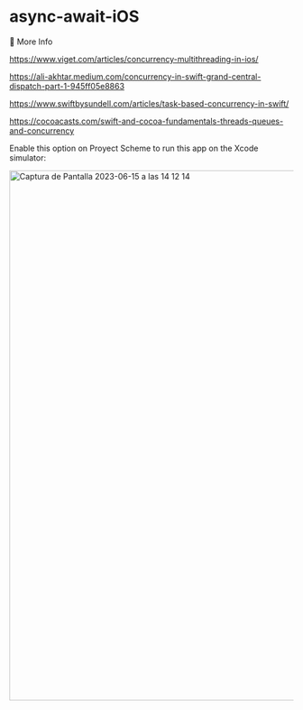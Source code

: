 # async-await-iOS

🔭 More Info

https://www.viget.com/articles/concurrency-multithreading-in-ios/

https://ali-akhtar.medium.com/concurrency-in-swift-grand-central-dispatch-part-1-945ff05e8863

https://www.swiftbysundell.com/articles/task-based-concurrency-in-swift/

https://cocoacasts.com/swift-and-cocoa-fundamentals-threads-queues-and-concurrency

Enable this option on Proyect Scheme to run this app on the Xcode simulator:

<img width="940" alt="Captura de Pantalla 2023-06-15 a las 14 12 14" src="https://github.com/EstrHuP/async-await-iOS/assets/75578645/2e800bea-5b64-47d1-a985-ad2d5f943cae">
